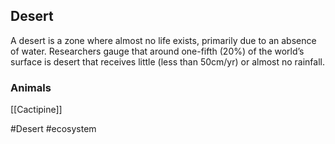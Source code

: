 ## Desert
A desert is a zone where almost no life exists, primarily due to an absence of water. Researchers gauge that around one-fifth (20%) of the world’s surface is desert that receives little (less than 50cm/yr) or almost no rainfall.


### Animals
[[Cactipine]]

#Desert #ecosystem 

